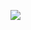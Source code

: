 ![](https://pbs.twimg.com/profile_banners/1542354326/1672103556/1500x500)


<!---
alvidika10/alvidika10 is a ✨ special ✨ repository because its `README.md` (this file) appears on your GitHub profile.
You can click the Preview link to take a look at your changes.
--->
